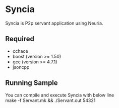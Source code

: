 Syncia
================
Syncia is P2p servant application using Neuria.  

Required
----------------
* cchace  
* boost (version >= 1.50)  
* gcc (version >= 4.7.1)  
* jsoncpp  

Running Sample
----------------
You can compile and execute Syncia with below line  
make -f Servant.mk && ./Servant.out 54321
